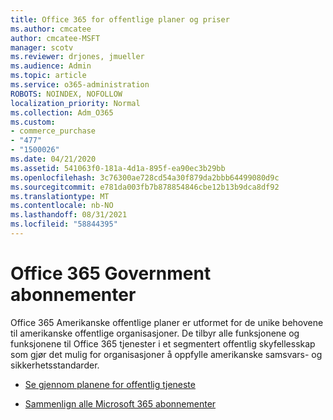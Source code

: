 ```yaml
---
title: Office 365 for offentlige planer og priser
ms.author: cmcatee
author: cmcatee-MSFT
manager: scotv
ms.reviewer: drjones, jmueller
ms.audience: Admin
ms.topic: article
ms.service: o365-administration
ROBOTS: NOINDEX, NOFOLLOW
localization_priority: Normal
ms.collection: Adm_O365
ms.custom:
- commerce_purchase
- "477"
- "1500026"
ms.date: 04/21/2020
ms.assetid: 541063f0-181a-4d1a-895f-ea90ec3b29bb
ms.openlocfilehash: 3c76300ae728cd54a30f879da2bbb64499080d9c
ms.sourcegitcommit: e781da003fb7b878854846cbe12b13b9dca8df92
ms.translationtype: MT
ms.contentlocale: nb-NO
ms.lasthandoff: 08/31/2021
ms.locfileid: "58844395"
---
```

# <a name="office-365-government-plans"></a>Office 365 Government abonnementer

Office 365 Amerikanske offentlige planer er utformet for de unike behovene til amerikanske offentlige organisasjoner. De tilbyr alle funksjonene og funksjonene til Office 365 tjenester i et segmentert offentlig skyfellesskap som gjør det mulig for organisasjoner å oppfylle amerikanske samsvars- og sikkerhetsstandarder.
  
- [Se gjennom planene for offentlig tjeneste](https://products.office.com/government/compare-office-365-government-plans)

- [Sammenlign alle Microsoft 365 abonnementer](https://products.office.com/business/compare-more-office-365-for-business-plans)